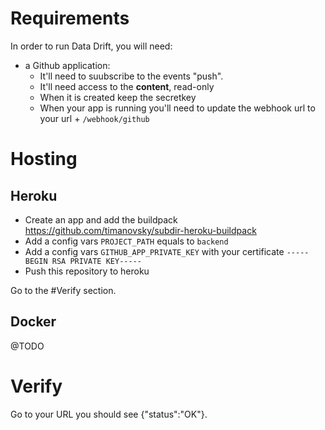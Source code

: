 # Requirements

In order to run Data Drift, you will need:

- a Github application:
  - It'll need to suubscribe to the events "push".
  - It'll need access to the **content**, read-only
  - When it is created keep the secretkey
  - When your app is running you'll need to update the webhook url to your url + `/webhook/github`

# Hosting

## Heroku

- Create an app and add the buildpack https://github.com/timanovsky/subdir-heroku-buildpack
- Add a config vars `PROJECT_PATH` equals to `backend`
- Add a config vars `GITHUB_APP_PRIVATE_KEY` with your certificate `-----BEGIN RSA PRIVATE KEY-----`
- Push this repository to heroku

Go to the #Verify section.

## Docker

@TODO

# Verify

Go to your URL you should see {"status":"OK"}.
